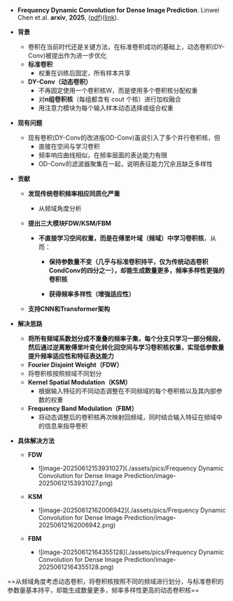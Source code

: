 - **Frequency Dynamic Convolution for Dense Image Prediction**. Linwei Chen et.al. **arxiv**, **2025**, ([pdf](assets/pdfs/Frequency_Dynamic_Convolution_for_Dense_Image_Prediction.pdf))([link](http://arxiv.org/abs/2503.18783v2)).

- **背景**
  - 卷积在当前时代还是关键方法，在标准卷积成功的基础上，动态卷积(DY-Conv)被提出作为进一步优化
  - **标准卷积**
    - 权重在训练后固定，所有样本共享
  - **DY-Conv（动态卷积）**
    - 不再固定使用一个卷积核W，而是使用多个卷积核分配权重
    - 对**n组卷积核**（每组都含有 cout 个核）进行加权融合
    - 用注意力模块为每个输入样本动态选择或组合权重
  
- **现有问题**

  - 现有卷积(DY-Conv的改进版OD-Conv)虽说引入了多个并行卷积核，但
    - 直接在空间与学习卷积
    - 频率响应曲线相似，在频率层面的表达能力有限
    - OD-Conv的滤波器聚集在一起，说明表征能力冗余且缺乏多样性

- **贡献**

  - **发现传统卷积频率相应同质化严重**

    - 从频域角度分析

  - **提出三大模块FDW/KSM/FBM**

    - **不直接学习空间权重，而是在傅里叶域（频域）中学习卷积核**，从而：

      - **保持参数量不变（几乎与标准卷积持平，仅为传统动态卷积CondConv的四分之一），却能生成数量更多，频率多样性更强的卷积核**

      - **获得频率多样性（增强适应性）**

  - **支持CNN和Transformer架构**

- **解决思路**

  - **将所有频域系数划分成不重叠的频率子集，每个分支只学习一部分频段，然后通过逆离散傅里叶变化转化回空间与学习卷积核权重，实现低参数量提升频率适应性和特征表达能力**
  - **Fourier Disjoint Weight（FDW）**
  - 将卷积核按照频域不同划分
  - **Kernel Spatial Modulation（KSM）**
    - 根据输入特征的不同动态调整在不同频域的每个卷积核以及其内部参数的权重
  - **Frequency Band Modulation（FBM）**
    - 将动态调整后的卷积核再次映射回频域，同时结合输入特征在频域中的信息来指导卷积
  
- **具体解决方法**

  - **FDW**
    - ![image-20250612153931027](./assets/pics/Frequency Dynamic Convolution for Dense Image Prediction/image-20250612153931027.png)
  - **KSM**
    - ![image-20250612162006942](./assets/pics/Frequency Dynamic Convolution for Dense Image Prediction/image-20250612162006942.png)
  
  - **FBM**
    - ![image-20250612164355128](./assets/pics/Frequency Dynamic Convolution for Dense Image Prediction/image-20250612164355128.png)



==从频域角度考虑动态卷积，将卷积核按照不同的频域进行划分，与标准卷积的参数量基本持平，却能生成数量更多，频率多样性更高的动态卷积核==